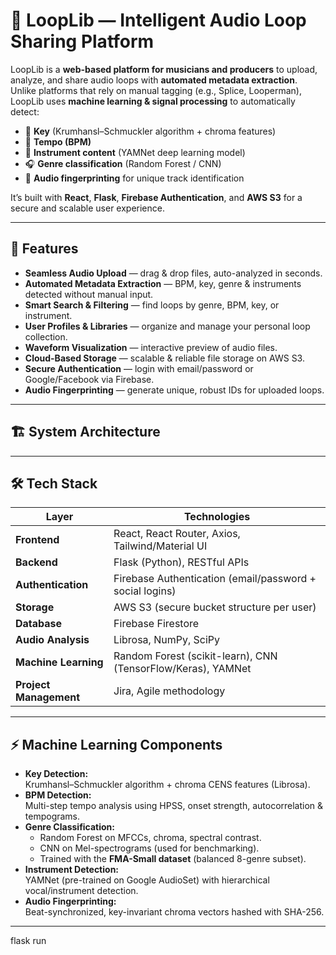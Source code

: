 # 🎵 LoopLib — Intelligent Audio Loop Sharing Platform

LoopLib is a **web-based platform for musicians and producers** to upload, analyze, and share audio loops with **automated metadata extraction**.  
Unlike platforms that rely on manual tagging (e.g., Splice, Looperman), LoopLib uses **machine learning & signal processing** to automatically detect:

- 🎼 **Key** (Krumhansl–Schmuckler algorithm + chroma features)
- 🥁 **Tempo (BPM)**
- 🎹 **Instrument content** (YAMNet deep learning model)
- 🎧 **Genre classification** (Random Forest / CNN)
- 🔑 **Audio fingerprinting** for unique track identification

It’s built with **React**, **Flask**, **Firebase Authentication**, and **AWS S3** for a secure and scalable user experience.

---

## 🚀 Features

- **Seamless Audio Upload** — drag & drop files, auto-analyzed in seconds.
- **Automated Metadata Extraction** — BPM, key, genre & instruments detected without manual input.
- **Smart Search & Filtering** — find loops by genre, BPM, key, or instrument.
- **User Profiles & Libraries** — organize and manage your personal loop collection.
- **Waveform Visualization** — interactive preview of audio files.
- **Cloud-Based Storage** — scalable & reliable file storage on AWS S3.
- **Secure Authentication** — login with email/password or Google/Facebook via Firebase.
- **Audio Fingerprinting** — generate unique, robust IDs for uploaded loops.

---

## 🏗️ System Architecture


---

## 🛠️ Tech Stack

| Layer              | Technologies |
|--------------------|-------------|
| **Frontend**       | React, React Router, Axios, Tailwind/Material UI |
| **Backend**        | Flask (Python), RESTful APIs |
| **Authentication** | Firebase Authentication (email/password + social logins) |
| **Storage**        | AWS S3 (secure bucket structure per user) |
| **Database**       | Firebase Firestore |
| **Audio Analysis** | Librosa, NumPy, SciPy |
| **Machine Learning** | Random Forest (scikit-learn), CNN (TensorFlow/Keras), YAMNet |
| **Project Management** | Jira, Agile methodology |

---

## ⚡ Machine Learning Components

- **Key Detection:**  
  Krumhansl–Schmuckler algorithm + chroma CENS features (Librosa).
- **BPM Detection:**  
  Multi-step tempo analysis using HPSS, onset strength, autocorrelation & tempograms.
- **Genre Classification:**  
  - Random Forest on MFCCs, chroma, spectral contrast.  
  - CNN on Mel-spectrograms (used for benchmarking).
  - Trained with the **FMA-Small dataset** (balanced 8-genre subset).
- **Instrument Detection:**  
  YAMNet (pre-trained on Google AudioSet) with hierarchical vocal/instrument detection.
- **Audio Fingerprinting:**  
  Beat-synchronized, key-invariant chroma vectors hashed with SHA-256.

---

flask run

